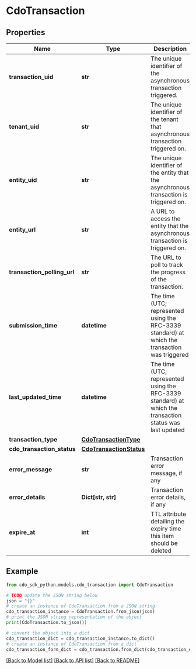 # CdoTransaction


## Properties

Name | Type | Description | Notes
------------ | ------------- | ------------- | -------------
**transaction_uid** | **str** | The unique identifier of the asynchronous transaction triggered. | [optional] 
**tenant_uid** | **str** | The unique identifier of the tenant that asynchronous transaction triggered on. | [optional] 
**entity_uid** | **str** | The unique identifier of the entity that the asynchronous transaction is triggered on. | [optional] 
**entity_url** | **str** | A URL to access the entity that the asynchronous transaction is triggered on. | [optional] 
**transaction_polling_url** | **str** | The URL to poll to track the progress of the transaction. | [optional] 
**submission_time** | **datetime** | The time (UTC; represented using the RFC-3339 standard) at which the transaction was triggered | [optional] 
**last_updated_time** | **datetime** | The time (UTC; represented using the RFC-3339 standard) at which the transaction status was last updated | [optional] 
**transaction_type** | [**CdoTransactionType**](CdoTransactionType.md) |  | [optional] 
**cdo_transaction_status** | [**CdoTransactionStatus**](CdoTransactionStatus.md) |  | [optional] 
**error_message** | **str** | Transaction error message, if any | [optional] 
**error_details** | **Dict[str, str]** | Transaction error details, if any | [optional] 
**expire_at** | **int** | TTL attribute detailing the expiry time this item should be deleted | [optional] 

## Example

```python
from cdo_sdk_python.models.cdo_transaction import CdoTransaction

# TODO update the JSON string below
json = "{}"
# create an instance of CdoTransaction from a JSON string
cdo_transaction_instance = CdoTransaction.from_json(json)
# print the JSON string representation of the object
print(CdoTransaction.to_json())

# convert the object into a dict
cdo_transaction_dict = cdo_transaction_instance.to_dict()
# create an instance of CdoTransaction from a dict
cdo_transaction_form_dict = cdo_transaction.from_dict(cdo_transaction_dict)
```
[[Back to Model list]](../README.md#documentation-for-models) [[Back to API list]](../README.md#documentation-for-api-endpoints) [[Back to README]](../README.md)


